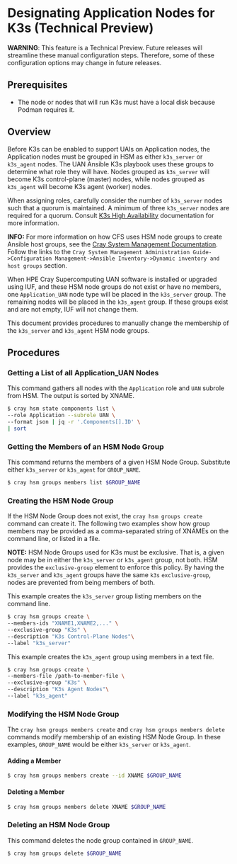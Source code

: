 # Designating Application Nodes for K3s (Technical Preview)

**WARNING**: This feature is a Technical Preview. Future releases will streamline these manual configuration steps. Therefore, some of these configuration options may change in future releases.

## Prerequisites

- The node or nodes that will run K3s must have a local disk because Podman requires it.

## Overview

Before K3s can be enabled to support UAIs on Application nodes, the Application nodes must be grouped in HSM as either `k3s_server` or `k3s_agent` nodes. The UAN Ansible K3s playbook uses these groups to determine what role they will have. Nodes grouped as `k3s_server` will become K3s control-plane (master) nodes, while nodes grouped as `k3s_agent` will become K3s agent (worker) nodes.

When assigning roles, carefully consider the number of `k3s_server` nodes such that a quorum is maintained. A minimum of three `k3s_server` nodes are required for a quorum. Consult [K3s High Availability](https://docs.k3s.io/datastore/ha-embedded) documentation for more information.

**INFO:** For more information on how CFS uses HSM node groups to create Ansible host groups, see the [Cray System Management Documentation](https://cray-hpe.github.io/docs-csm). Follow the links to the `Cray System Management Administration Guide->Configuration Management->Ansible Inventory->Dynamic inventory and host groups` section.

When HPE Cray Supercomputing UAN software is installed or upgraded using IUF, and these HSM node groups do not exist or have no members, one `Application_UAN` node type will be placed in the `k3s_server` group. The remaining nodes will be placed in the `k3s_agent` group. If these groups exist and are not empty, IUF will not change them.

This document provides procedures to manually change the membership of the `k3s_server` and `k3s_agent` HSM node groups.

## Procedures

### Getting a List of all Application_UAN Nodes 

This command gathers all nodes with the `Application` role and `UAN` subrole from HSM. The output is sorted by XNAME.

```bash
$ cray hsm state components list \
--role Application --subrole UAN \
--format json | jq -r '.Components[].ID' \
| sort
   ```

### Getting the Members of an HSM Node Group

This command returns the members of a given HSM Node Group. Substitute either `k3s_server` or `k3s_agent` for `GROUP_NAME`.

```bash
$ cray hsm groups members list $GROUP_NAME
```

### Creating the HSM Node Group

If the HSM Node Group does not exist, the `cray hsm groups create` command can create it. The following two examples show how group members may be provided as a comma-separated string of XNAMEs on the command line, or listed in a file.

**NOTE:** HSM Node Groups used for K3s must be exclusive. That is, a given node may be in either the `k3s_server` or `k3s_agent` group, not both. HSM provides the `exclusive-group` element to enforce this policy. By having the `k3s_server` and `k3s_agent` groups have the same `k3s` `exclusive-group`, nodes are prevented from being members of both.

This example creates the `k3s_server` group listing members on the command line.

 ```bash
 $ cray hsm groups create \
 --members-ids "XNAME1,XNAME2,..." \
 --exclusive-group "K3s" \
 --description "K3s Control-Plane Nodes"\
 --label "k3s_server"
 ```

This example creates the `k3s_agent` group using members in a text file.

 ```bash
 $ cray hsm groups create \
 --members-file /path-to-member-file \
 --exclusive-group "K3s" \
 --description "K3s Agent Nodes"\
 --label "k3s_agent"
   ```

### Modifying the HSM Node Group

The `cray hsm groups members create` and `cray hsm groups members delete` commands modify membership of an existing HSM Node Group. In these examples, `GROUP_NAME` would be either `k3s_server` or `k3s_agent`.

#### Adding a Member

```bash
$ cray hsm groups members create --id XNAME $GROUP_NAME
```

#### Deleting a Member

```bash
$ cray hsm groups members delete XNAME $GROUP_NAME
```

### Deleting an HSM Node Group

This command deletes the node group contained in `GROUP_NAME`.

```bash
$ cray hsm groups delete $GROUP_NAME
```
